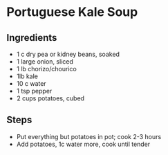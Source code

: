 # Portuguese Kale Soup

## Ingredients

* 1 c dry pea or kidney beans, soaked
* 1 large onion, sliced
* 1 lb chorizo/chourico
* 1lb kale
* 10 c water
* 1 tsp pepper
* 2 cups potatoes, cubed

## Steps

* Put everything but potatoes in pot; cook 2-3 hours
* Add potatoes, 1c water more, cook until tender

